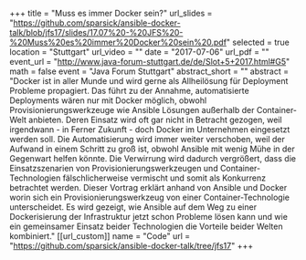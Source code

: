 +++
title = "Muss es immer Docker sein?"
url_slides = "https://github.com/sparsick/ansible-docker-talk/blob/jfs17/slides/17.07%20-%20JFS%20-%20Muss%20es%20immer%20Docker%20sein%20.pdf"
selected = true
location = "Stuttgart"
url_video = ""
date = "2017-07-06"
url_pdf = ""
event_url = "http://www.java-forum-stuttgart.de/de/Slot+5+2017.html#G5"
math = false
event = "Java Forum Stuttgart"
abstract_short = ""
abstract = "Docker ist in aller Munde und wird gerne als Allheilösung für Deployment Probleme propagiert. Das führt zu der Annahme, automatisierte Deployments wären nur mit Docker möglich, obwohl Provisionierungswerkzeuge wie Ansible Lösungen außerhalb der Container-Welt anbieten. Deren Einsatz wird oft gar nicht in Betracht gezogen, weil irgendwann - in Ferner Zukunft - doch Docker im Unternehmen eingesetzt werden soll. Die Automatisierung wird immer weiter verschoben, weil der Aufwand in einem Schritt zu groß ist, obwohl Ansible mit wenig Mühe in der Gegenwart helfen könnte. Die Verwirrung wird dadurch vergrößert, dass die Einsatzszenarien von Provisionierungswerkzeugen und Container-Technologien fälschlicherweise vermischt und somit als Konkurrenz betrachtet werden. Dieser Vortrag erklärt anhand von Ansible und Docker worin sich ein Provisionierungswerkzeug von einer Container-Technologie unterscheidet. Es wird gezeigt, wie Ansible auf dem Weg zu einer Dockerisierung der Infrastruktur jetzt schon Probleme lösen kann und wie ein gemeinsamer Einsatz beider Technologien die Vorteile beider Welten kombiniert."
[[url_custom]]
name = "Code"
url = "https://github.com/sparsick/ansible-docker-talk/tree/jfs17"
+++
